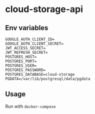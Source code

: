 # cloud-storage-api

## Env variables
```
GOOGLE_AUTH_CLIENT_ID=
GOOGLE_AUTH_CLIENT_SECRET=
JWT_ACCESS_SECRET=
JWT_REFRESH_SECRET=
POSTGRES_HOST=
POSTGRES_PORT=
POSTGRES_USER=
POSTGRES_PASSWORD=
POSTGRES_DATABASE=cloud-storage
PGDATA=/var/lib/postgresql/data/pgdata
```
## Usage
Run with `docker-compose`

